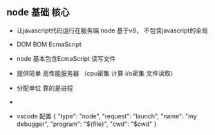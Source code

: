 ## node 基础 核心
 - 让javascript代码运行在服务端 node 基于v8， 不包含javascript的全局
 - DOM BOM EcmaScript
 - node 基本包含EcmaScript 读写文件
 - 提供简单 高性能服务器 （cpu密集 计算 i/o密集 文件读取）
 - 分配单位 靠的是进程 
 - 


 - vscode 配置
    {
      "type": "node",
      "request": "launch",
      "name": "my debugger",
      "program": "${file}",
      "cwd": "$cwd"
    }
